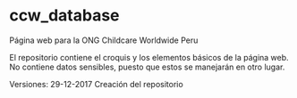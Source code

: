 # ccw_database
Página web para la ONG Childcare Worldwide Peru

El repositorio contiene el croquis y los elementos básicos de la página web.
No contiene datos sensibles, puesto que estos se manejarán en otro lugar.

Versiones:
29-12-2017 Creación del repositorio

